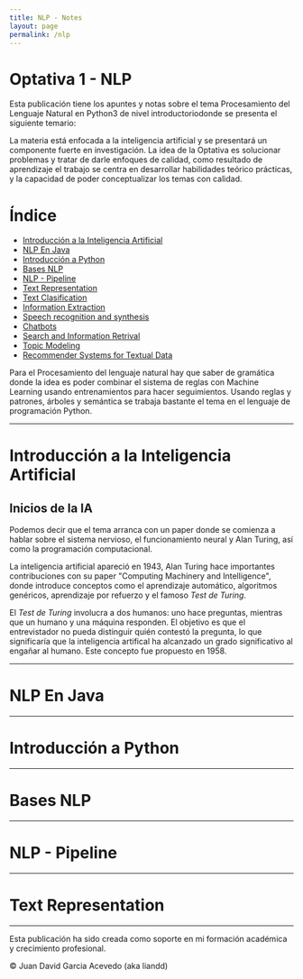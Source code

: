 ```yaml
---
title: NLP - Notes
layout: page
permalink: /nlp
---
```


# Optativa 1 - NLP

Esta publicación tiene los apuntes y notas sobre el tema Procesamiento del Lenguaje Natural en Python3 de nivel introductoriodonde se presenta el siguiente temario:

La materia está enfocada a la inteligencia artificial y se presentará un componente fuerte en investigación. La idea de la Optativa es solucionar problemas y tratar de darle enfoques de calidad, como resultado de aprendizaje el trabajo se centra en desarrollar habilidades teórico prácticas, y la capacidad de poder conceptualizar los temas con calidad.

# Índice
- [Introducción a la Inteligencia Artificial](#introducción-a-la-inteligencia-artificial)
- [NLP En Java](#nlp-en-java)
- [Introducción a Python](#introducción-a-python)
- [Bases NLP](#bases-nlp)
- [NLP - Pipeline](#nlp-pipeline)
- [Text Representation](#text-representation)
- [Text Clasification](#text-clasification)
- [Information Extraction](#information-extraction)
- [Speech recognition and synthesis](#speech-recognition-and-synthesis)
- [Chatbots](#chatbots)
- [Search and Information Retrival](#search-and-information-retrival)
- [Topic Modeling](#topic-modeling)
- [Recommender Systems for Textual Data](#recommender-systems-for-textual-data)


Para el Procesamiento del lenguaje natural hay que saber de gramática donde la idea es poder combinar el sistema de reglas con Machine Learning usando entrenamientos para hacer seguimientos. Usando reglas y patrones, árboles y semántica se trabaja bastante el tema en el lenguaje de programación Python.

------
# Introducción a la Inteligencia Artificial

## Inicios de la IA

Podemos decir que el tema arranca con un paper donde se comienza a hablar sobre el sistema nervioso, el funcionamiento neural y Alan Turing, así como la programación computacional.

La inteligencia artificial apareció en 1943, Alan Turing hace importantes contribuciones con su paper "Computing Machinery and Intelligence", donde introduce conceptos como el aprendizaje automático, algoritmos genéricos, aprendizaje por refuerzo y el famoso *Test de Turing*.

El *Test de Turing* involucra a dos humanos: uno hace preguntas, mientras que un humano y una máquina responden. El objetivo es que el entrevistador no pueda distinguir quién contestó la pregunta, lo que significaría que la inteligencia artifical ha alcanzado un grado significativo al engañar al humano. Este concepto fue propuesto en 1958.

------
# NLP En Java

------
# Introducción a Python

------
# Bases NLP

------
# NLP - Pipeline

------
# Text Representation

------


Esta publicación ha sido creada como soporte en mi formación académica y crecimiento profesional.

© Juan David Garcia Acevedo (aka liandd)

